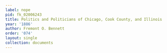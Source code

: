 ```yaml
---
label: nope
pid: fk_02006243
title: Politics and Politicians of Chicago, Cook County, and Illinois
year: '1886'
author: Fremont O. Bennett
order: '074'
layout: single
collection: documents
---
```

